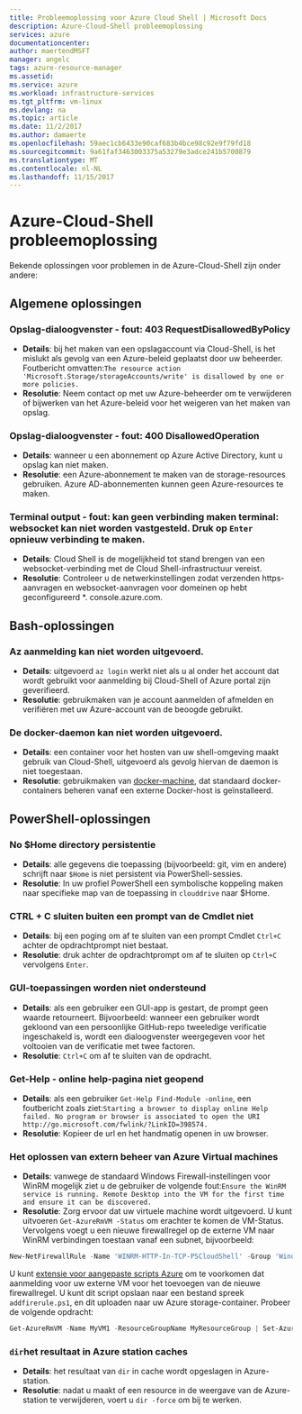 ```yaml
---
title: Probleemoplossing voor Azure Cloud Shell | Microsoft Docs
description: Azure-Cloud-Shell probleemoplossing
services: azure
documentationcenter: 
author: maertendMSFT
manager: angelc
tags: azure-resource-manager
ms.assetid: 
ms.service: azure
ms.workload: infrastructure-services
ms.tgt_pltfrm: vm-linux
ms.devlang: na
ms.topic: article
ms.date: 11/2/2017
ms.author: damaerte
ms.openlocfilehash: 59aec1cb6433e90caf683b4bce98c92e9f79fd18
ms.sourcegitcommit: 9a61faf3463003375a53279e3adce241b5700879
ms.translationtype: MT
ms.contentlocale: nl-NL
ms.lasthandoff: 11/15/2017
---
```

# <a name="troubleshooting-azure-cloud-shell"></a>Azure-Cloud-Shell probleemoplossing

Bekende oplossingen voor problemen in de Azure-Cloud-Shell zijn onder andere:

## <a name="general-resolutions"></a>Algemene oplossingen

### <a name="storage-dialog---error-403-requestdisallowedbypolicy"></a>Opslag-dialoogvenster - fout: 403 RequestDisallowedByPolicy
- **Details**: bij het maken van een opslagaccount via Cloud-Shell, is het mislukt als gevolg van een Azure-beleid geplaatst door uw beheerder. Foutbericht omvatten:`The resource action 'Microsoft.Storage/storageAccounts/write' is disallowed by one or more policies.`
- **Resolutie**: Neem contact op met uw Azure-beheerder om te verwijderen of bijwerken van het Azure-beleid voor het weigeren van het maken van opslag.

### <a name="storage-dialog---error-400-disallowedoperation"></a>Opslag-dialoogvenster - fout: 400 DisallowedOperation
 - **Details**: wanneer u een abonnement op Azure Active Directory, kunt u opslag kan niet maken.
 - **Resolutie**: een Azure-abonnement te maken van de storage-resources gebruiken. Azure AD-abonnementen kunnen geen Azure-resources te maken.

### <a name="terminal-output---error-failed-to-connect-terminal-websocket-cannot-be-established-press-enter-to-reconnect"></a>Terminal output - fout: kan geen verbinding maken terminal: websocket kan niet worden vastgesteld. Druk op `Enter` opnieuw verbinding te maken.
 - **Details**: Cloud Shell is de mogelijkheid tot stand brengen van een websocket-verbinding met de Cloud Shell-infrastructuur vereist.
 - **Resolutie**: Controleer u de netwerkinstellingen zodat verzenden https-aanvragen en websocket-aanvragen voor domeinen op hebt geconfigureerd *. console.azure.com.

## <a name="bash-resolutions"></a>Bash-oplossingen

### <a name="cannot-run-az-login"></a>Az aanmelding kan niet worden uitgevoerd.

- **Details**: uitgevoerd `az login` werkt niet als u al onder het account dat wordt gebruikt voor aanmelding bij Cloud-Shell of Azure portal zijn geverifieerd.
- **Resolutie**: gebruikmaken van je account aanmelden of afmelden en verifiëren met uw Azure-account van de beoogde gebruikt.

### <a name="cannot-run-the-docker-daemon"></a>De docker-daemon kan niet worden uitgevoerd.

- **Details**: een container voor het hosten van uw shell-omgeving maakt gebruik van Cloud-Shell, uitgevoerd als gevolg hiervan de daemon is niet toegestaan.
- **Resolutie**: gebruikmaken van [docker-machine](https://docs.docker.com/machine/overview/), dat standaard docker-containers beheren vanaf een externe Docker-host is geïnstalleerd.

## <a name="powershell-resolutions"></a>PowerShell-oplossingen

### <a name="no-home-directory-persistence"></a>No $Home directory persistentie

- **Details**: alle gegevens die toepassing (bijvoorbeeld: git, vim en andere) schrijft naar `$Home` is niet persistent via PowerShell-sessies.
- **Resolutie**: In uw profiel PowerShell een symbolische koppeling maken naar specifieke map van de toepassing in `clouddrive` naar $Home.

### <a name="ctrlc-doesnt-exit-out-of-a-cmdlet-prompt"></a>CTRL + C sluiten buiten een prompt van de Cmdlet niet

- **Details**: bij een poging om af te sluiten van een prompt Cmdlet `Ctrl+C` achter de opdrachtprompt niet bestaat.
- **Resolutie**: druk achter de opdrachtprompt om af te sluiten op `Ctrl+C` vervolgens `Enter`.

### <a name="gui-applications-are-not-supported"></a>GUI-toepassingen worden niet ondersteund

- **Details**: als een gebruiker een GUI-app is gestart, de prompt geen waarde retourneert. Bijvoorbeeld: wanneer een gebruiker wordt gekloond van een persoonlijke GitHub-repo tweeledige verificatie ingeschakeld is, wordt een dialoogvenster weergegeven voor het voltooien van de verificatie met twee factoren.
- **Resolutie**: `Ctrl+C` om af te sluiten van de opdracht.

### <a name="get-help--online-does-not-open-the-help-page"></a>Get-Help - online help-pagina niet geopend

- **Details**: als een gebruiker `Get-Help Find-Module -online`, een foutbericht zoals ziet:`Starting a browser to display online Help failed. No program or browser is associated to open the URI http://go.microsoft.com/fwlink/?LinkID=398574.`
- **Resolutie**: Kopieer de url en het handmatig openen in uw browser.

### <a name="troubleshooting-remote-management-of-azure-vms"></a>Het oplossen van extern beheer van Azure Virtual machines

- **Details**: vanwege de standaard Windows Firewall-instellingen voor WinRM mogelijk ziet u de gebruiker de volgende fout:`Ensure the WinRM service is running. Remote Desktop into the VM for the first time and ensure it can be discovered.`
- **Resolutie**: Zorg ervoor dat uw virtuele machine wordt uitgevoerd. U kunt uitvoeren `Get-AzureRmVM -Status` om erachter te komen de VM-Status.  Vervolgens voegt u een nieuwe firewallregel op de externe VM naar WinRM verbindingen toestaan vanaf een subnet, bijvoorbeeld:

 ``` Powershell
 New-NetFirewallRule -Name 'WINRM-HTTP-In-TCP-PSCloudShell' -Group 'Windows Remote Management' -Enabled True -Protocol TCP -LocalPort 5985 -Direction Inbound -Action Allow -DisplayName 'Windows Remote Management - PSCloud (HTTP-In)' -Profile Public
 ```
 U kunt [extensie voor aangepaste scripts Azure](https://docs.microsoft.com/azure/virtual-machines/windows/extensions-customscript) om te voorkomen dat aanmelding voor uw externe VM voor het toevoegen van de nieuwe firewallregel.
 U kunt dit script opslaan naar een bestand spreek `addfirerule.ps1`, en dit uploaden naar uw Azure storage-container.
 Probeer de volgende opdracht:

 ``` Powershell
 Get-AzureRmVM -Name MyVM1 -ResourceGroupName MyResourceGroup | Set-AzureRmVMCustomScriptExtension -VMName MyVM1 -FileUri https://mystorageaccount.blob.core.windows.net/mycontainer/addfirerule.ps1 -Run 'addfirerule.ps1' -Name myextension
 ```

### <a name="dir-caches-the-result-in-azure-drive"></a>`dir`het resultaat in Azure station caches

- **Details**: het resultaat van `dir` in cache wordt opgeslagen in Azure-station.
- **Resolutie**: nadat u maakt of een resource in de weergave van de Azure-station te verwijderen, voert u `dir -force` om bij te werken.
